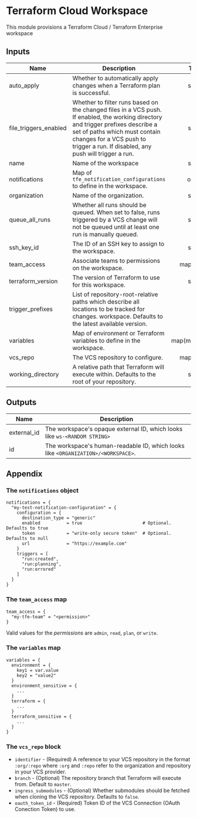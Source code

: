 # Terraform Cloud Workspace

This module provisions a Terraform Cloud / Terraform Enterprise workspace

<!-- BEGINNING OF PRE-COMMIT-TERRAFORM DOCS HOOK -->
## Inputs

| Name | Description | Type | Default | Required |
|------|-------------|:----:|:-----:|:-----:|
| auto\_apply | Whether to automatically apply changes when a Terraform plan is successful. | string | `"false"` | no |
| file\_triggers\_enabled | Whether to filter runs based on the changed files in a VCS push. If enabled, the working directory and trigger prefixes describe a set of paths which must contain changes for a VCS push to trigger a run. If disabled, any push will trigger a run. | string | `"true"` | no |
| name | Name of the workspace | string | n/a | yes |
| notifications | Map of `tfe_notification_configurations` to define in the workspace. | object | `{}` | no |
| organization | Name of the organization. | string | n/a | yes |
| queue\_all\_runs | Whether all runs should be queued. When set to false, runs triggered by a VCS change will not be queued until at least one run is manually queued. | string | `"true"` | no |
| ssh\_key\_id | The ID of an SSH key to assign to the workspace. | string | `"null"` | no |
| team\_access | Associate teams to permissions on the workspace. | map(string) | `{}` | no |
| terraform\_version | The version of Terraform to use for this workspace. | string | `"null"` | no |
| trigger\_prefixes | List of repository-root-relative paths which describe all locations to be tracked for changes. workspace. Defaults to the latest available version. | list | `"null"` | no |
| variables | Map of environment or Terraform variables to define in the workspace. | map(map(string)) | `{}` | no |
| vcs\_repo | The VCS repository to configure. | map(string) | `{}` | no |
| working\_directory | A relative path that Terraform will execute within. Defaults to the root of your repository. | string | `"null"` | no |

## Outputs

| Name | Description |
|------|-------------|
| external\_id | The workspace's opaque external ID, which looks like `ws-<RANDOM STRING>` |
| id | The workspace's human-readable ID, which looks like `<ORGANIZATION>/<WORKSPACE>`. |

<!-- END OF PRE-COMMIT-TERRAFORM DOCS HOOK -->

## Appendix

### The `notifications` object

```hcl
notifications = {
  "my-test-notification-configuration" = {
    configuration = {
      destination_type = "generic"
      enabled          = true                       # Optional. Defaults to true
      token            = "write-only secure token"  # Optional. Defaults to null
      url              = "https://example.com"
    }
    triggers = [
      "run:created",
      "run:planning",
      "run:errored"
    ]
  }
}
```

### The `team_access` map

```hcl
team_access = {
  "my-tfe-team" = "<permission>"
}
```

Valid values for the _permissions_ are `admin`, `read`, `plan`, or `write`.

### The `variables` map

```hcl
variables = {
  environment = {
    key1 = var.value
    key2 = "value2"
  }
  environment_sensitive = {
    ...
  }
  terraform = {
    ...
  }
  terraform_sensitive = {
    ...
  }
}
```

### The `vcs_repo` block

* `identifier` - (Required) A reference to your VCS repository in the format `:org/:repo` where `:org` and `:repo` refer to the organization and repository in your VCS provider.
* `branch` - (Optional) The repository branch that Terraform will execute from. Default to `master`.
* `ingress_submodules` - (Optional) Whether submodules should be fetched when cloning the VCS repository. Defaults to `false`.
* `oauth_token_id` - (Required) Token ID of the VCS Connection (OAuth Conection Token) to use.
